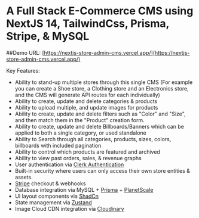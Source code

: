 # A Full Stack E-Commerce CMS using NextJS 14, TailwindCss, Prisma, Stripe, & MySQL

##Demo URL: [https://nextjs-store-admin-cms.vercel.app/](https://nextjs-store-admin-cms.vercel.app/)

Key Features:

- Ability to stand-up multiple stores through this single CMS (For example you can create a Shoe store, a Clothing store and an Electronics store, and the CMS will generate API routes for each individually)
- Ability to create, update and delete categories & products
- Ability to upload multiple, and update images for products
- Ability to create, update and delete filters such as "Color" and "Size", and then match them in the "Product" creation form.
- Ability to create, update and delete Billboards/Banners which can be applied to both a single category, or used standalone
- Ability to Search through all categories, products, sizes, colors, billboards with included pagination
- Ability to control which products are featured and archived
- Ability to view past orders, sales, & revenue graphs
- User authentication via [Clerk Authentication](https://clerk.com/)
- Built-in security where users can only access their own store entities & assets.
- [Stripe](https://stripe.com/) checkout & webhooks
- Database integration via MySQL + [Prisma](https://www.prisma.io/) + [PlanetScale](https://planetscale.com/)
- UI layout components via [ShadCn](https://ui.shadcn.com/)
- State management via [Zustand](https://docs.pmnd.rs/zustand/getting-started/introduction)
- Image Cloud CDN integration via [Cloudinary](https://cloudinary)
